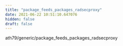 ```yaml
---
title: "package_feeds_packages_radsecproxy"
date: 2021-06-22 10:51:10.647076
hidden: false
draft: false
---
```


ath79/generic/package_feeds_packages_radsecproxy

